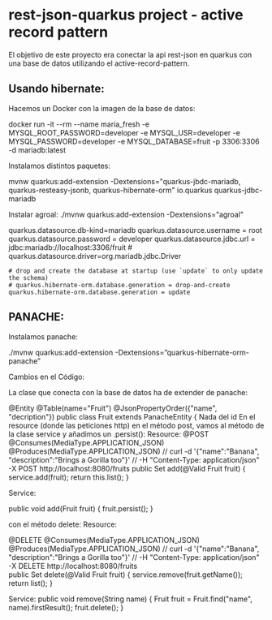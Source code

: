 # rest-json-quarkus project - active record pattern
El objetivo de este proyecto era conectar la api rest-json en quarkus con una base de datos utilizando el active-record-pattern.

## Usando hibernate:

Hacemos un Docker con la imagen de la base de datos:

   docker run -it --rm --name maria_fresh -e MYSQL_ROOT_PASSWORD=developer -e MYSQL_USR=developer -e MYSQL_PASSWORD=developer -e MYSQL_DATABASE=fruit -p 3306:3306 -d         mariadb:latest
   
Instalamos distintos paquetes:

  mvnw quarkus:add-extension -Dextensions="quarkus-jbdc-mariadb, quarkus-resteasy-jsonb, quarkus-hibernate-orm"
  <dependency>
          <groupId>io.quarkus</groupId>
          <artifactId>quarkus-jdbc-mariadb</artifactId>
        </dependency>

  Instalar agroal:
    ./mvnw quarkus:add-extension -Dextensions="agroal"
    
  quarkus.datasource.db-kind=mariadb
	quarkus.datasource.username = root
	quarkus.datasource.password = developer
	quarkus.datasource.jdbc.url = jdbc:mariadb://localhost:3306/fruit
	# quarkus.datasource.driver=org.mariadb.jdbc.Driver
	

	# drop and create the database at startup (use `update` to only update the schema)
	# quarkus.hibernate-orm.database.generation = drop-and-create
	quarkus.hibernate-orm.database.generation = update



## PANACHE:

Instalamos panache:
  
  ./mvnw quarkus:add-extension -Dextensions=”quarkus-hibernate-orm-panache”

Cambios en el Código:

La clase que conecta con la base de datos ha de extender de panache:
  
@Entity
@Table(name="Fruit")
@JsonPropertyOrder({"name", "decription"})
public class Fruit extends PanacheEntity {
Nada del id
En el resource (donde las peticiones http) en el método post, vamos al método de la clase service y añadimos un .persist():
Resource: @POST
@Consumes(MediaType.APPLICATION_JSON)
@Produces(MediaType.APPLICATION_JSON)
// curl -d '{"name":"Banana", "description":"Brings a Gorilla too"}'
// -H "Content-Type: application/json" -X POST http://localhost:8080/fruits
public Set<Fruit> add(@Valid Fruit fruit) {
    service.add(fruit);
    return this.list();
}
  
Service:
  
public void add(Fruit fruit) {
    fruit.persist();
}
  
con el método delete:
Resource:
  
@DELETE
@Consumes(MediaType.APPLICATION_JSON)
@Produces(MediaType.APPLICATION_JSON)
// curl -d '{"name":"Banana", "description":"Brings a Gorilla too"}'
// -H "Content-Type: application/json" -X DELETE http://localhost:8080/fruits   
public Set<Fruit> delete(@Valid Fruit fruit) {
    service.remove(fruit.getName());
    return list();
}

Service:
public void remove(String name) {
    Fruit fruit = Fruit.find("name", name).firstResult();
    fruit.delete();
}
